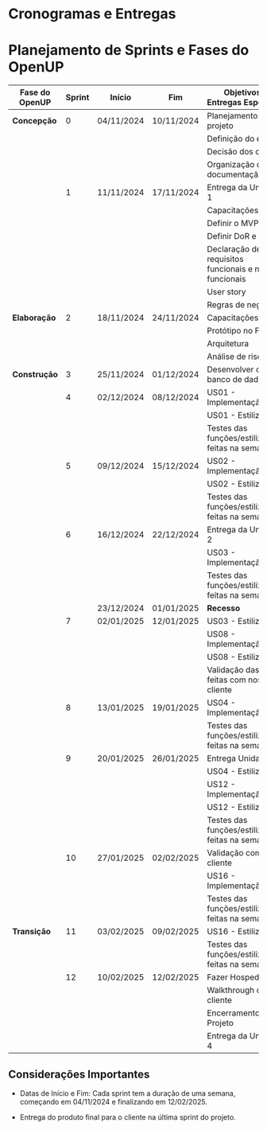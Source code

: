 # Cronogramas e Entregas 

# Planejamento de Sprints e Fases do OpenUP

| Fase do OpenUP      | Sprint | Início        | Fim           | Objetivos e Entregas Esperadas                                                                 |
|---------------------|--------|---------------|---------------|-----------------------------------------------------------------------------------------------|
| **Concepção**           | 0      | 04/11/2024    | 10/11/2024    | Planejamento do projeto                                                                      |
|                     |        |               |               | Definição do escopo                                                                         |
|                     |        |               |               | Decisão dos cargos                                                                          |
|                     |        |               |               | Organização da documentação                                                                 |
|            | 1      | 11/11/2024    | 17/11/2024    | Entrega da Unidade 1                                                                        |
|                     |        |               |               | Capacitações                                                                                |
|                     |        |               |               | Definir o MVP                                                                               |
|                     |        |               |               | Definir DoR e DoD                                                                           |
|                     |        |               |               | Declaração de requisitos funcionais e não funcionais                                        |
|                     |        |               |               | User story                                                                                  |
|                     |        |               |               | Regras de negócio                                                                           |
| **Elaboração**          | 2      | 18/11/2024    | 24/11/2024    | Capacitações                                                                                |
|                     |        |               |               | Protótipo no Figma                                                                          |
|                     |        |               |               | Arquitetura                                                                                 |
|                     |        |               |               | Análise de riscos                                                                           |
| **Construção**          | 3      | 25/11/2024    | 01/12/2024    | Desenvolver o banco de dados                                                  
|           | 4      | 02/12/2024    | 08/12/2024    | US01 - Implementação         |
|                     |        |               |               | US01 - Estilização                              |
|                     |        |               |               | Testes das funções/estilizações feitas na semana                               | | Criar a página do dono do negócio                                                           |
|           | 5      | 09/12/2024    | 15/12/2024    | US02 - Implementação                                                            |
|                     |        |               |               |US02 - Estilização                                   |
|                     |        |               |               | Testes das funções/estilizações feitas na semana                                            |
|           | 6      | 16/12/2024    | 22/12/2024    | Entrega da Unidade 2                                                                        |
|                     |        |               |               |  US03 - Implementação                                            |
|                     |        |               |               | Testes das funções/estilizações feitas na semana                                            |
|                     |        | 23/12/2024    | 01/01/2025    | **Recesso**                                                                                  |
|           | 7      | 02/01/2025    | 12/01/2025    | US03 - Estilização                                                      |
|                     |        |               |               | US08 - Implementação                                                |
|                     |        |               |               | US08 - Estilização                                            |
|                     |        |               |               | Validação das US já feitas com nosso cliente                                           |
|           | 8      | 13/01/2025    | 19/01/2025    | US04 - Implementação                                                            |
|                     |        |               |               | Testes das funções/estilizações feitas na semana                                            |
|           | 9      | 20/01/2025    | 26/01/2025    | Entrega Unidade 3                           |
|                     |        |               |               | US04 - Estilização                                                                    |
|                     |        |               |               | US12 - Implementação                                                            |
|                     |        |               |               | US12 - Estilização                                                                    |
|                     |        |                                                 |               | Testes das funções/estilizações feitas na semana                                           |
|           | 10     | 27/01/2025    | 02/02/2025    | Validação com o cliente                     |        |               |               
|                     |        |               |               | US16 - Implementação     |
|                     |        |               |               | Testes das funções/estilizações feitas na semana                                           | 
| **Transição**           | 11     | 03/02/2025    | 09/02/2025    | US16 - Estilização                                                     |
|                     |        |               |               | Testes das funções/estilizações feitas na semana                                           |
|            | 12     | 10/02/2025    | 12/02/2025    | Fazer Hospedagem                                                                  |
|                     |        |               |               | Walkthrough com o cliente                                                                    |
|                     |        |               |               | Encerramento do Projeto                                                                                                                           |
|                     |        |               |               | Entrega da Unidade 4                                           |
                                                              




## Considerações Importantes 

- Datas de Início e Fim: Cada sprint tem a duração de uma semana, começando em 04/11/2024 e finalizando em 12/02/2025. 

 - Entrega do produto final para o cliente na última sprint do projeto. 


